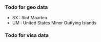 ### Todo for geo data
- SX	:	Sint Maarten
- UM	:	United States Minor Outlying Islands
### Todo for visa data
